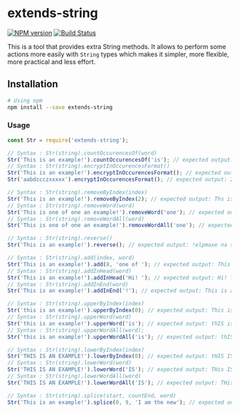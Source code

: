 # extends-string

[![NPM version](http://img.shields.io/npm/v/extends-string.svg)](https://www.npmjs.org/package/extends-string)
[![Build Status](https://travis-ci.org/segandiaye/extends-string.svg?branch=main)](https://travis-ci.org/segandiaye/extends-string)

This is a tool that provides extra String methods. It allows to perform some actions more easily with `String` types which makes it simpler, more flexible, more practical and less effort.

## Installation

```sh
# Using npm
npm install --save extends-string
```

### Usage

```js
const Str = require('extends-string');

// Syntax : Str(string).countOccurencesOf(word)
Str('This is an example!').countOccurencesOf('is'); // expected output: 2
// Syntax : Str(string).encryptInOccurencesFormat()
Str('This is an example!').encryptInOccurencesFormat(); // expected output: 1T1h2i2s32a1n2e1x1m1p1l1!
Str('aabdccczxxxxx').encryptInOccurencesFormat(); // expected output: 2a1b1d3c1z5x

// Syntax : Str(string).removeByIndex(index)
Str('This is an example!').removeByIndex(2); // expected output: Ths is an example!
// Syntax : Str(string).removeWord(word)
Str('This is one of one an example!').removeWord('one'); // expected output: This is  of one an example!
// Syntax : Str(string).removeWordAll(word)
Str('This is one of one an example!').removeWordAll('one'); // expected output: This is  of  an example!

// Syntax : Str(string).reverse()
Str('This is an example!').reverse(); // expected output: !elpmaxe na si sihT

// Syntax : Str(string).add(index, word)
Str('This is an example!').add(8, 'one of '); // expected output: This is one of an example!
// Syntax : Str(string).addInHead(word)
Str('This is an example!').addInHead('Hi! '); // expected output: Hi! This is an example!
// Syntax : Str(string).addInEnd(word)
Str('This is an example!').addInEnd('!'); // expected output: This is an example!!

// Syntax : Str(string).upperByIndex(index)
Str('this is an example!').upperByIndex(0); // expected output: This is an example!
// Syntax : Str(string).upperWord(word)
Str('this is an example!').upperWord('is'); // expected output: thIS is an example!
// Syntax : Str(string).upperWordAll(word);
Str('this is an example!').upperWordAll('is'); // expected output: thIS IS an example!

// Syntax : Str(string).lowerByIndex(index)
Str('THIS IS AN EXAMPLE!').lowerByIndex(0); // expected output: tHIS IS AN EXAMPLE!
// Syntax : Str(string).lowerWord(word)
Str('THIS IS AN EXAMPLE!').lowerWord('IS'); // expected output: THis IS AN EXAMPLE!
// Syntax : Str(string).lowerWordAll(word)
Str('THIS IS AN EXAMPLE!').lowerWordAll('IS'); // expected output: THis is AN EXAMPLE!

// Syntax : Str(string).splice(start, countEnd, word)
Str('This is an example!').splice(0, 9, 'I am the new'); // expected output: I am the new example!
```
